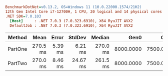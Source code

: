 ``` ini

BenchmarkDotNet=v0.13.2, OS=Windows 11 (10.0.22000.1574/21H2)
12th Gen Intel Core i7-12700H, 1 CPU, 20 logical and 14 physical cores
.NET SDK=7.0.103
  [Host]     : .NET 7.0.3 (7.0.323.6910), X64 RyuJIT AVX2
  DefaultJob : .NET 7.0.3 (7.0.323.6910), X64 RyuJIT AVX2


```
|  Method |     Mean |   Error |   StdDev |   Median |      Gen0 |      Gen1 |      Gen2 | Allocated |
|-------- |---------:|--------:|---------:|---------:|----------:|----------:|----------:|----------:|
| PartOne | 270.5 ms | 5.39 ms |  6.21 ms | 270.0 ms | 8000.0000 | 7500.0000 | 1500.0000 |  84.68 MB |
| PartTwo | 270.0 ms | 8.46 ms | 24.67 ms | 261.5 ms | 8000.0000 | 7500.0000 | 1500.0000 |  84.68 MB |

